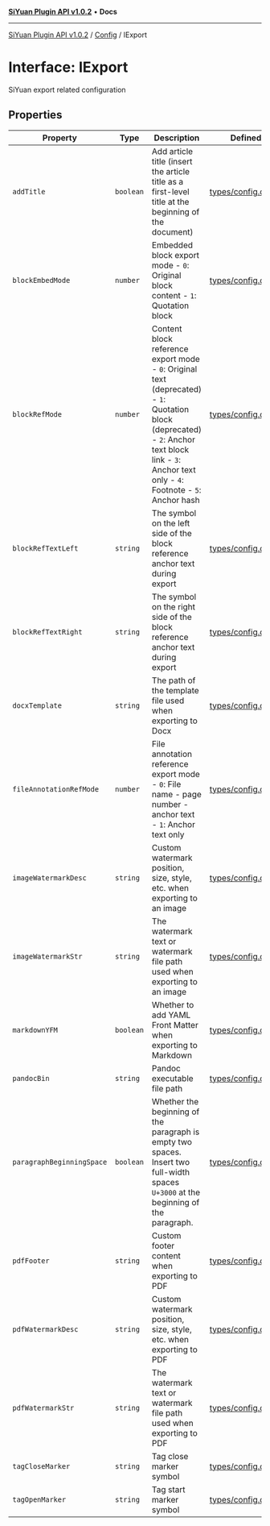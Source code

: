 [**SiYuan Plugin API v1.0.2**](../../../README.md) • **Docs**

---

[SiYuan Plugin API v1.0.2](../../../README.md) / [Config](../README.md) / IExport

# Interface: IExport

SiYuan export related configuration

## Properties

| Property                  | Type      | Description                                                                                                                                                                                        | Defined in                                                                                     |
| ------------------------- | --------- | -------------------------------------------------------------------------------------------------------------------------------------------------------------------------------------------------- | ---------------------------------------------------------------------------------------------- |
| `addTitle`                | `boolean` | Add article title (insert the article title as a first-level title at the beginning of the document)                                                                                               | [types/config.d.ts:444](https://github.com/siyuan-note/petal/tree/main/types/config.d.ts#L444) |
| `blockEmbedMode`          | `number`  | Embedded block export mode - `0`: Original block content - `1`: Quotation block                                                                                                                    | [types/config.d.ts:450](https://github.com/siyuan-note/petal/tree/main/types/config.d.ts#L450) |
| `blockRefMode`            | `number`  | Content block reference export mode - `0`: Original text (deprecated) - `1`: Quotation block (deprecated) - `2`: Anchor text block link - `3`: Anchor text only - `4`: Footnote - `5`: Anchor hash | [types/config.d.ts:460](https://github.com/siyuan-note/petal/tree/main/types/config.d.ts#L460) |
| `blockRefTextLeft`        | `string`  | The symbol on the left side of the block reference anchor text during export                                                                                                                       | [types/config.d.ts:464](https://github.com/siyuan-note/petal/tree/main/types/config.d.ts#L464) |
| `blockRefTextRight`       | `string`  | The symbol on the right side of the block reference anchor text during export                                                                                                                      | [types/config.d.ts:468](https://github.com/siyuan-note/petal/tree/main/types/config.d.ts#L468) |
| `docxTemplate`            | `string`  | The path of the template file used when exporting to Docx                                                                                                                                          | [types/config.d.ts:472](https://github.com/siyuan-note/petal/tree/main/types/config.d.ts#L472) |
| `fileAnnotationRefMode`   | `number`  | File annotation reference export mode - `0`: File name - page number - anchor text - `1`: Anchor text only                                                                                         | [types/config.d.ts:478](https://github.com/siyuan-note/petal/tree/main/types/config.d.ts#L478) |
| `imageWatermarkDesc`      | `string`  | Custom watermark position, size, style, etc. when exporting to an image                                                                                                                            | [types/config.d.ts:482](https://github.com/siyuan-note/petal/tree/main/types/config.d.ts#L482) |
| `imageWatermarkStr`       | `string`  | The watermark text or watermark file path used when exporting to an image                                                                                                                          | [types/config.d.ts:486](https://github.com/siyuan-note/petal/tree/main/types/config.d.ts#L486) |
| `markdownYFM`             | `boolean` | Whether to add YAML Front Matter when exporting to Markdown                                                                                                                                        | [types/config.d.ts:490](https://github.com/siyuan-note/petal/tree/main/types/config.d.ts#L490) |
| `pandocBin`               | `string`  | Pandoc executable file path                                                                                                                                                                        | [types/config.d.ts:494](https://github.com/siyuan-note/petal/tree/main/types/config.d.ts#L494) |
| `paragraphBeginningSpace` | `boolean` | Whether the beginning of the paragraph is empty two spaces. Insert two full-width spaces `U+3000` at the beginning of the paragraph.                                                               | [types/config.d.ts:499](https://github.com/siyuan-note/petal/tree/main/types/config.d.ts#L499) |
| `pdfFooter`               | `string`  | Custom footer content when exporting to PDF                                                                                                                                                        | [types/config.d.ts:503](https://github.com/siyuan-note/petal/tree/main/types/config.d.ts#L503) |
| `pdfWatermarkDesc`        | `string`  | Custom watermark position, size, style, etc. when exporting to PDF                                                                                                                                 | [types/config.d.ts:507](https://github.com/siyuan-note/petal/tree/main/types/config.d.ts#L507) |
| `pdfWatermarkStr`         | `string`  | The watermark text or watermark file path used when exporting to PDF                                                                                                                               | [types/config.d.ts:511](https://github.com/siyuan-note/petal/tree/main/types/config.d.ts#L511) |
| `tagCloseMarker`          | `string`  | Tag close marker symbol                                                                                                                                                                            | [types/config.d.ts:515](https://github.com/siyuan-note/petal/tree/main/types/config.d.ts#L515) |
| `tagOpenMarker`           | `string`  | Tag start marker symbol                                                                                                                                                                            | [types/config.d.ts:519](https://github.com/siyuan-note/petal/tree/main/types/config.d.ts#L519) |
